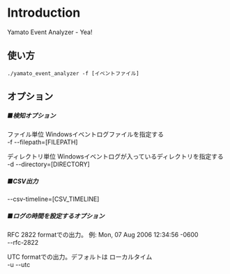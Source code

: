 # Introduction
Yamato Event Analyzer - Yea!

## 使い方

```text
./yamato_event_analyzer -f [イベントファイル]
```

## オプション

##### ■検知オプション

ファイル単位 Windowsイベントログファイルを指定する  
-f --filepath=[FILEPATH]

ディレクトリ単位 Windowsイベントログが入っているディレクトリを指定する  
-d --directory=[DIRECTORY]  


##### ■CSV出力
--csv-timeline=[CSV_TIMELINE]

##### ■ログの時間を設定するオプション
RFC 2822 formatでの出力。 例: Mon, 07 Aug 2006 12:34:56 -0600  
--rfc-2822  

UTC formatでの出力。デフォルトは ローカルタイム  
-u --utc 


